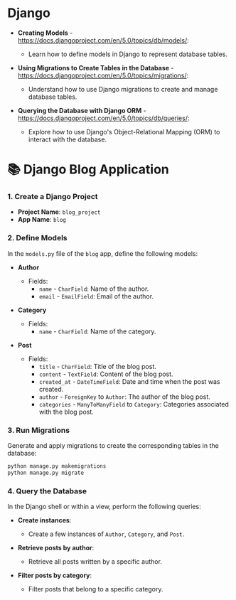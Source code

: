 # Django

- **Creating Models** - https://docs.djangoproject.com/en/5.0/topics/db/models/:
  - Learn how to define models in Django to represent database tables.

- **Using Migrations to Create Tables in the Database** - https://docs.djangoproject.com/en/5.0/topics/migrations/:
  - Understand how to use Django migrations to create and manage database tables.

- **Querying the Database with Django ORM** - https://docs.djangoproject.com/en/5.0/topics/db/queries/:
  - Explore how to use Django's Object-Relational Mapping (ORM) to interact with the database.
    
# 📚 Django Blog Application

### 1. Create a Django Project
- **Project Name**: `blog_project`
- **App Name**: `blog`

### 2. Define Models
In the `models.py` file of the `blog` app, define the following models:

- **Author**
  - Fields:
    - `name` - `CharField`: Name of the author.
    - `email` - `EmailField`: Email of the author.

- **Category**
  - Fields:
    - `name` - `CharField`: Name of the category.

- **Post**
  - Fields:
    - `title` - `CharField`: Title of the blog post.
    - `content` - `TextField`: Content of the blog post.
    - `created_at` - `DateTimeField`: Date and time when the post was created.
    - `author` - `ForeignKey` to `Author`: The author of the blog post.
    - `categories` - `ManyToManyField` to `Category`: Categories associated with the blog post.

### 3. Run Migrations
Generate and apply migrations to create the corresponding tables in the database:

```bash
python manage.py makemigrations
python manage.py migrate
```

### 4. Query the Database
In the Django shell or within a view, perform the following queries:

- **Create instances**:
  - Create a few instances of `Author`, `Category`, and `Post`.

- **Retrieve posts by author**:
  - Retrieve all posts written by a specific author.

- **Filter posts by category**:
  - Filter posts that belong to a specific category.
